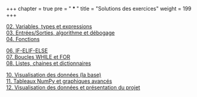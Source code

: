 +++
chapter = true
pre = "<b> * </b>"
title = "Solutions des exercices"
weight = 199
+++


[02. Variables, types et expressions](./2_variables/)  
[03. Entrées/Sorties, algorithme et débogage](./3_input/)  
[04. Fonctions](./4_fonctions/)  

[06. IF-ELIF-ELSE](./6_if/)  
[07. Boucles WHILE et FOR](./7_boucles/)  
[08. Listes, chaines et dictionnaires](./8_listes/)  

[10. Visualisation des données (la base)](./10_matplotlib_base/)  
[11. Tableaux NumPy et graphiques avancés](./11_numpy/)  
[12. Visualisation des données et présentation du projet](./12_scipy/)



